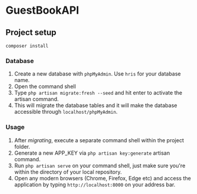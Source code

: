 # GuestBookAPI
## Project setup
```
composer install
```

### Database

1. Create a new database with `phpMyAdmin`. Use `hris` for your database name.
2. Open the command shell
3. Type `php artisan migrate:fresh --seed` and hit enter to activate the artisan command.
4. This will migrate the database tables and it will make the database accessible through `localhost/phpMyAdmin`.

### Usage

1. After *migrating*, execute a separate command shell within the project folder.
2. Generate a new APP_KEY via `php artisan key:generate` artisan command.
3. Run `php artisan serve` on your command shell, just make sure you're within the directory of your local repository.
4. Open any modern browsers (Chrome, Firefox, Edge etc) and access the application by typing `http://localhost:8000` on your address bar.
